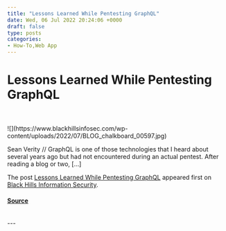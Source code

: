 ```yaml
---
title: "Lessons Learned While Pentesting GraphQL"
date: Wed, 06 Jul 2022 20:24:06 +0000
draft: false
type: posts
categories: 
- How-To,Web App
---
```

# Lessons Learned While Pentesting GraphQL

<br/>

<br/>
![](https://www.blackhillsinfosec.com/wp-content/uploads/2022/07/BLOG_chalkboard_00597.jpg)

Sean Verity // GraphQL is one of those technologies that I heard about several years ago but had not encountered during an actual pentest. After reading a blog or two, \[…\]

The post [Lessons Learned While Pentesting GraphQL](https://www.blackhillsinfosec.com/lessons-learned-while-pentesting-graphql/) appeared first on [Black Hills Information Security](https://www.blackhillsinfosec.com).

#### [Source](https://www.blackhillsinfosec.com/lessons-learned-while-pentesting-graphql/)

<br/>
---
